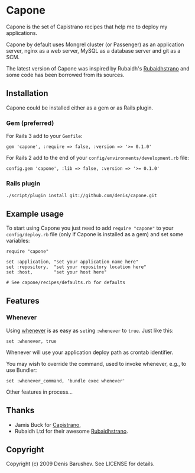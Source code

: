 # Capone

Capone is the set of Capistrano recipes that help me to deploy my
applications.

Capone by default uses Mongrel cluster (or Passenger) as an application
server, nginx as a web server, MySQL as a database server and git as a SCM.

The latest version of Capone was inspired by Rubaidh's
[Rubaidhstrano](http://github.com/rubaidh/rubaidhstrano) and some code has
been borrowed from its sources.

## Installation

Capone could be installed either as a gem or as Rails plugin.

### Gem (preferred)

For Rails 3 add to your `Gemfile`:

    gem 'capone', :require => false, :version => '>= 0.1.0'

For Rails 2 add to the end of your `config/environments/development.rb` file:

    config.gem 'capone', :lib => false, :version => '>= 0.1.0'

### Rails plugin

    ./script/plugin install git://github.com/denis/capone.git

## Example usage

To start using Capone you just need to add `require "capone"` to your
`config/deploy.rb` file (only if Capone is installed as a gem) and set some
variables:

    require "capone"

    set :application, "set your application name here"
    set :repository,  "set your repository location here"
    set :host,        "set your host here"

    # See capone/recipes/defaults.rb for defaults

## Features

### Whenever

Using [whenever](https://github.com/javan/whenever) is as easy as `set`ing `:whenever` to `true`. Just like this:

    set :whenever, true

Whenever will use your application deploy path as crontab identifier.

You may wish to override the command, used to invoke whenever, e.g., to use Bundler:

    set :whenever_command, 'bundle exec whenever'

Other features in process...

## Thanks

- Jamis Buck for [Capistrano](http://github.com/jamis/capistrano),
- Rubaidh Ltd for their awesome
  [Rubaidhstrano](http://github.com/rubaidh/rubaidhstrano).

## Copyright

Copyright (c) 2009 Denis Barushev. See LICENSE for details.
